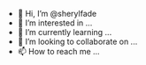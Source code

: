 - 👋 Hi, I’m @sherylfade
- 👀 I’m interested in ...
- 🌱 I’m currently learning ...
- 💞️ I’m looking to collaborate on ...
- 📫 How to reach me ...

<!---
sherylfade/sherylfade is a ✨ special ✨ repository because its `README.md` (this file) appears on your GitHub profile.
You can click the Preview link to take a look at your changes.
--->
